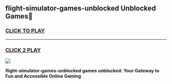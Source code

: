 
## flight-simulator-games-unblocked Unblocked Games👋
<h3>
<a href="https://news.freeplayer.one?title=flight-simulator-games-unblocked&ref=16F">CLICK TO PLAY</a></h3>
<hr>

<h3>
<a href="https://news.freeplayer.one?title=flight-simulator-games-unblocked&ref=16F">CLICK 2 PLAY</a>
  
</h3>

<a href="https://news.freeplayer.one?title=flight-simulator-games-unblocked&ref=16F/"><img src="https://clearcache.store/games.png"></a>


**flight-simulator-games-unblocked games unblocked: Your Gateway to Fun and Accessible Online Gaming**
